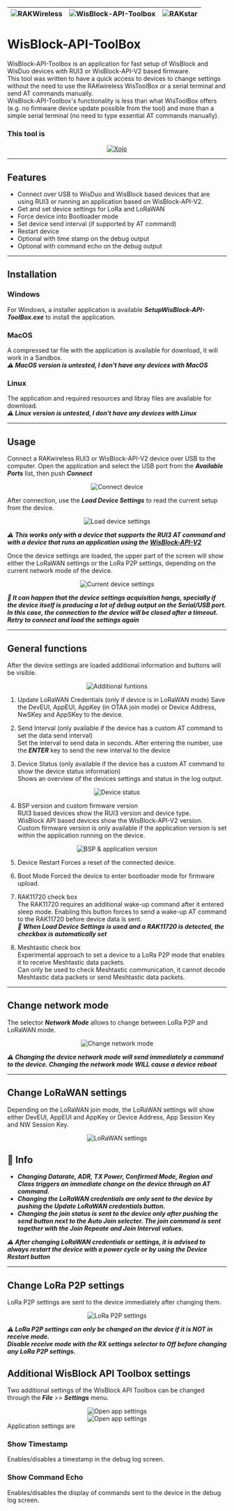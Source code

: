 | <img src="./assets/RAK-Whirls.png" alt="RAKWireless"> |     <img src="./assets/main-lorawan.png" alt="WisBlock-API-Toolbox" size=50% > | <img src="./assets/rakstar.jpg" alt="RAKstar" > |    
| :-: | :-: | :-: |
# WisBlock-API-ToolBox
WisBlock-API-Toolbox is an application for fast setup of WisBlock and WisDuo devices with RUI3 or WisBlock-API-V2 based firmware.     
This tool was written to have a quick access to devices to change settings without the need to use the RAKwireless WisToolBox or a serial terminal and send AT commands manually.    
WisBlock-API-Toolbox's functionality is less than what WisToolBox offers (e.g. no firmware device update possible from the tool) and more than a simple serial terminal (no need to type essential AT commands manually).    

### This tool is
<center><a href="https://xojo.com"><img src="./Resources/mwx.png" alt="Xojo"></a></center>

----

## Features
- Connect over USB to WisDuo and WisBlock based devices that are using RUI3 or running an application based on WisBlock-API-V2.
- Get and set device settings for LoRa and LoRaWAN
- Force device into Bootloader mode
- Set device send interval (if supported by AT command)
- Restart device
- Optional with time stamp on the debug output
- Optional with command echo on the debug output

----

## Installation

### Windows 
For Windows, a installer application is available _**SetupWisBlock-API-ToolBox.exe**_ to install the application.

### MacOS
A compressed tar file with the application is available for download, it will work in a Sandbox.    
_**⚠️ MacOS version is untested, I don't have any devices with MacOS**_

### Linux
The application and required resources and libray files are available for download.    
_**⚠️ Linux version is untested, I don't have any devices with Linux**_

----

## Usage

Connect a RAKwireless RUI3 or WisBlock-API-V2 device over USB to the computer.
Open the application and select the USB port from the _**Available Ports**_ list, then push _**Connect**_
<center><img src="./assets/connect.png" alt="Connect device"></center>

After connection, use the _**Load Device Settings**_ to read the current setup from the device.
<center><img src="./assets/load-settings.png" alt="Load device settings"></center>

_**⚠️ This works only with a device that supports the RUI3 AT command and with a device that runs an application using the [WisBlock-API-V2](https://github.com/beegee-tokyo/WisBlock-API-V2)**_

Once the device settings are loaded, the upper part of the screen will show either the LoRaWAN settings or the LoRa P2P settings, depending on the current network mode of the device.    
<center><img src="./assets/parameter-fields.png" alt="Current device settings"></center>

_**📝 It can happen that the device settings acquisition hangs, specially if the device itself is producing a lot of debug output on the Serial/USB port.**_    
_**In this case, the connection to the device will be closed after a timeout. Retry to connect and load the settings again**_

----

## General functions

After the device settings are loaded additional information and buttons will be visible.

<center><img src="./assets/additional-functions.png" alt="Additional funtions"></center>


1) Update LoRaWAN Credentials (only if device is in LoRaWAN mode)
Save the DevEUI, AppEUI, AppKey (in OTAA join mode) or Device Address, NwSKey and AppSKey to the device.

2) Send Interval (only available if the device has a custom AT command to set the data send interval)    
Set the interval to send data in seconds. After entering the number, use the _**ENTER**_ key to send the new interval to the device

3) Device Status (only available if the device has a custom AT command to show the device status information)    
Shows an overview of the devices settings and status in the log output.

<center><img src="./assets/device-status.png" alt="Device status"></center>

4) BSP version and custom firmware version      
RUI3 based devices show the RUI3 version and device type.    
WisBlock API based devices show the WisBlock-API-V2 version.    
Custom firmware version is only available if the application version is set within the application running on the device.    

<center><img src="./assets/version-display.png" alt="BSP & application version"></center>

5) Device Restart
Forces a reset of the connected device.

6) Boot Mode
Forced the device to enter bootloader mode for firmware upload.

7) RAK11720 check box    
The RAK11720 requires an additional wake-up command after it entered sleep mode. Enabling this button forces to send a wake-up AT command to the RAK11720 before device data is sent.    
_**📝 When Load Device Settings is used and a RAK11720 is detected, the checkbox is automatically set**_

8) Meshtastic check box    
Experimental approach to set a device to a LoRa P2P mode that enables it to receive Meshtastic data packets.    
Can only be used to check Meshtastic communication, it cannot decode Meshtastic data packets or send Meshtastic data packets.

----

## Change network mode

The selector _**Network Mode**_ allows to change between LoRa P2P and LoRaWAN mode.

<center><img src="./assets/network-mode.png" alt="Change network mode"></center>

_**⚠️ Changing the device network mode will send immediately a command to the device. Changing the network mode WILL cause a device reboot**_

----

## Change LoRaWAN settings

Depending on the LoRaWAN join mode, the LoRaWAN settings will show either DevEUI, AppEUI and AppKey or Device Address, App Session Key and NW Session Key.    
<center><img src="./assets/lorawan-settings-1.png" alt="LoRaWAN settings"></center>

## 📝 Info
- _**Changing Datarate, ADR, TX Power, Confirmed Mode, Region and Class triggers an immediate change on the device through an AT command.**_
- _**Changing the LoRaWAN credentials are only sent to the device by pushing the Update LoRaWAN credentials button.**_
- _**Changing the join status is sent to the device only after pushing the send button next to the Auto Join selecter. The join command is sent together with the Join Repeate and Join Interval values.**_

_**⚠️ After changing LoRaWAN credentials or settings, it is advised to always restart the device with a power cycle or by using the Device Restart button**_

----

## Change LoRa P2P settings

LoRa P2P settings are sent to the device immediately after changing them.
<center><img src="./assets/p2p-settings.png" alt="LoRa P2P settings"></center>

_**⚠️ LoRa P2P settings can only be changed on the device if it is NOT in receive mode.**_    
_**Disable receive mode with the RX settings selector to Off before changing any LoRa P2P settings.**_

## Additional WisBlock API Toolbox settings

Two additional settings of the WisBlock API Toolbox can be changed through the _**File**_ >> _**Settings**_ menu.    
<center><img src="./assets/open-settings.png" alt="Open app settings"></center>

<center><img src="./assets/settings.png" alt="Open app settings"></center>
Application settings are

### Show Timestamp
Enables/disables a timestamp in the debug log screen.

### Show Command Echo
Enables/disables the display of commands sent to the device in the debug log screen.

